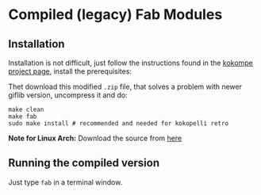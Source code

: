 # Compiled (legacy) Fab Modules

## Installation
Installation is not difficult, just follow the instructions found in the [kokompe project page](http://kokompe.cba.mit.edu/), install the prerequisites:

 Thet download this modified `.zip` file, that solves a problem with newer giflib version, uncompress it and do:
```
make clean
make fab
sudo make install # recommended and needed for kokopelli retro
```
**Note for Linux Arch:** Download the source from [here](./files/fab_src.zip)

## Running the compiled version
Just type `fab` in a terminal window.
